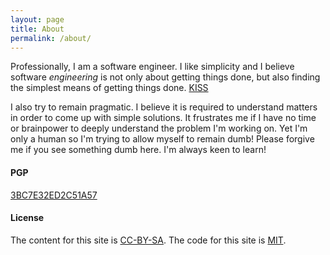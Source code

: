 ```yaml
---
layout: page
title: About
permalink: /about/
---
```


Professionally, I am a software engineer.  I like simplicity and I believe
software _engineering_ is not only about getting things done, but also finding
the simplest means of getting things
done. [KISS](https://en.wikipedia.org/wiki/KISS_principle)

I also try to remain pragmatic.  I believe it is required to understand matters
in order to come up with simple solutions.  It frustrates me if I have no time
or brainpower to deeply understand the problem I'm working on.  Yet I'm only a
human so I'm trying to allow myself to remain dumb!  Please forgive me if you
see something dumb here.  I'm always keen to learn!

#### PGP
[3BC7E32ED2C51A57](/publickey.txt)

#### License
The content for this site is
[CC-BY-SA](https://creativecommons.org/licenses/by-sa/2.0/). The code for this
site is [MIT](https://opensource.org/licenses/MIT).

